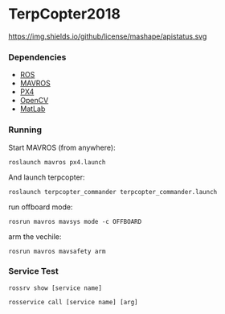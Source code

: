 # TerpCopter2018
https://img.shields.io/github/license/mashape/apistatus.svg

### Dependencies

- [ROS](http://www.ros.org)
- [MAVROS](https://github.com/mavlink/mavros)
- [PX4](https://docs.px4.io/)
- [OpenCV](https://opencv.org/)
- [MatLab](https://www.mathworks.com/products/matlab.html)

### Running

Start MAVROS (from anywhere):

```
roslaunch mavros px4.launch 
```

And launch terpcopter:
```
roslaunch terpcopter_commander terpcopter_commander.launch
```
run offboard mode:
```
rosrun mavros mavsys mode -c OFFBOARD
```
arm the vechile:
```
rosrun mavros mavsafety arm
```
### Service Test
```
rossrv show [service name]
```
```
rosservice call [service name] [arg]
```
